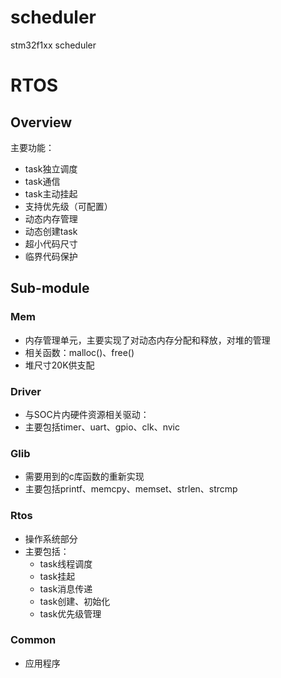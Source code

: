 
# scheduler

stm32f1xx scheduler


# RTOS

## Overview

主要功能：
* task独立调度
* task通信
* task主动挂起
* 支持优先级（可配置）
* 动态内存管理
* 动态创建task
* 超小代码尺寸
* 临界代码保护

## Sub-module

### Mem
* 内存管理单元，主要实现了对动态内存分配和释放，对堆的管理
* 相关函数：malloc()、free()  
* 堆尺寸20K供支配

### Driver
* 与SOC片内硬件资源相关驱动：
* 主要包括timer、uart、gpio、clk、nvic

### Glib
* 需要用到的c库函数的重新实现
* 主要包括printf、memcpy、memset、strlen、strcmp

### Rtos
* 操作系统部分
* 主要包括：
    * task线程调度
    * task挂起
    * task消息传递
    * task创建、初始化
    * task优先级管理

### Common
* 应用程序
